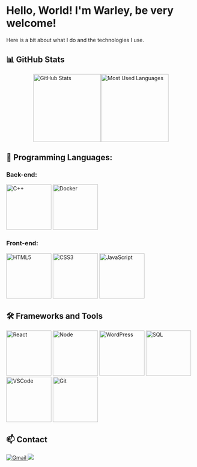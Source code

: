 # Hello, World! I'm Warley, be very welcome!

Here is a bit about what I do and the technologies I use.

## 📊 GitHub Stats

<div style="display: flex; flex-direction: row; justify-content: center; align-items: center;">
  <img height="180em" src="https://github-readme-stats.vercel.app/api?username=warley004&show_icons=true&theme=radical" alt="GitHub Stats" />
  <img height="180em" src="https://github-readme-stats.vercel.app/api/top-langs/?username=warley004&layout=compact&theme=radical" alt="Most Used Languages" />
</div>

## 🚀 Programming Languages:

### Back-end:

<div align="left">
<img src="https://cdn.jsdelivr.net/gh/devicons/devicon@latest/icons/cplusplus/cplusplus-original.svg" alt="C++" width="120" height="120" />
<img src="https://cdn.jsdelivr.net/gh/devicons/devicon@latest/icons/docker/docker-original.svg" alt="Docker" width="120" height="120" />
</div>

### Front-end:

<div align="left">
<img src="https://cdn.jsdelivr.net/gh/devicons/devicon@latest/icons/html5/html5-original.svg" alt="HTML5" width="120" height="120">
<img src="https://cdn.jsdelivr.net/gh/devicons/devicon@latest/icons/css3/css3-original.svg" alt="CSS3" width="120" height="120" />
<img src="https://cdn.jsdelivr.net/gh/devicons/devicon@latest/icons/javascript/javascript-original.svg" alt="JavaScript" width="120" height="120" />
</div>

## 🛠️ Frameworks and Tools

<div align="left">
<img src="https://cdn.jsdelivr.net/gh/devicons/devicon@latest/icons/react/react-original.svg" alt="React" width="120" height="120" />
<img src="https://cdn.jsdelivr.net/gh/devicons/devicon@latest/icons/nodejs/nodejs-original.svg" alt="Node" width="120" height="120" />
<img src="https://cdn.jsdelivr.net/gh/devicons/devicon@latest/icons/wordpress/wordpress-original.svg" alt="WordPress" width="120" height="120" />
<img src="https://cdn.jsdelivr.net/gh/devicons/devicon@latest/icons/azuresqldatabase/azuresqldatabase-original.svg" alt="SQL" width="120" height="120" />
<img src="https://cdn.jsdelivr.net/gh/devicons/devicon@latest/icons/vscode/vscode-original.svg" alt="VSCode" width="120" height="120" />
<img src="https://cdn.jsdelivr.net/gh/devicons/devicon@latest/icons/git/git-original.svg" alt="Git" width="120" height="120" />       
</div>

## 📫 Contact

<div>
  <a href="mailto:warleyjunio2004@gmail.com">
    <img src="https://img.shields.io/badge/-Gmail-%23333?style=for-the-badge&logo=gmail&logoColor=white" alt="Gmail" />
  </a>
  <a href="https://www.linkedin.com/in/warley-vieira/" target="_blank">
    <img src="https://img.shields.io/badge/-LinkedIn-%230077B5?style=for-the-badge&logo=linkedin&logoColor=white" target="_blank">
  </a> 
</div>
